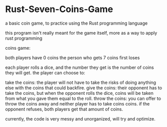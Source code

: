 # Rust-Seven-Coins-Game
a basic coin game, to practice using the Rust programming language

this program isn't really meant for the game itself, more as a way to apply rust programming

coins game:

both players have 0 coins
the person who gets 7 coins first loses

each player rolls a dice, and the number they get is the number of coins they will get. the player can choose to:

take the coins: the player will not have to take the risks of doing anything else with the coins that could backfire.
give the coins: their opponent has to take the coins, but when the opponent rolls the dice, coins will be taken from what you gave them equal to the roll.
throw the coins: you can offer to throw the coins away and neither player has to take coins coins. if the opponent refuses, both players get that amount of coins.

currently, the code is very messy and unorganized, will try and optimize.
